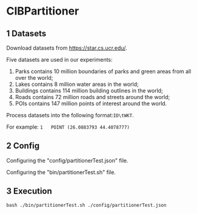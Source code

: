 # CIBPartitioner
## 1 Datasets

Download datasets from https://star.cs.ucr.edu/.

Five datasets are used in our experiments: 
1) Parks contains 10 million boundaries of parks and green areas from all over the world; 
2) Lakes contains 8 million water areas in the world; 
3) Buildings contains 114 million building outlines in the world; 
4) Roads contains 72 million roads and streets around the world; 
5) POIs contains 147 million points of interest around the world.

Process datasets into the following format:`ID\tWKT`.

For example: `1   POINT (26.0883793 44.4078777)`

## 2 Config

Configuring the "config/partitionerTest.json" file.

Configuring the "bin/partitionerTest.sh" file.

## 3 Execution
`bash ./bin/partitionerTest.sh ./config/partitionerTest.json`